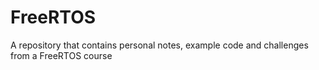 # FreeRTOS

A repository that contains personal notes, example code and challenges from a FreeRTOS course
